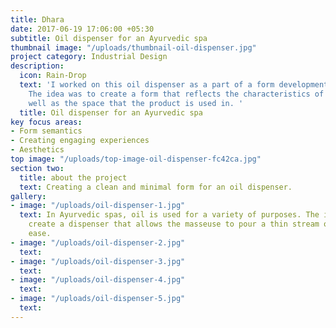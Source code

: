 ```yaml
---
title: Dhara
date: 2017-06-19 17:06:00 +05:30
subtitle: Oil dispenser for an Ayurvedic spa
thumbnail image: "/uploads/thumbnail-oil-dispenser.jpg"
project category: Industrial Design
description:
  icon: Rain-Drop
  text: 'I worked on this oil dispenser as a part of a form development exercise.
    The idea was to create a form that reflects the characteristics of the user as
    well as the space that the product is used in. '
  title: Oil dispenser for an Ayurvedic spa
key focus areas:
- Form semantics
- Creating engaging experiences
- Aesthetics
top image: "/uploads/top-image-oil-dispenser-fc42ca.jpg"
section two:
  title: about the project
  text: Creating a clean and minimal form for an oil dispenser.
gallery:
- image: "/uploads/oil-dispenser-1.jpg"
  text: In Ayurvedic spas, oil is used for a variety of purposes. The idea was to
    create a dispenser that allows the masseuse to pour a thin stream of oil with
    ease.
- image: "/uploads/oil-dispenser-2.jpg"
  text: 
- image: "/uploads/oil-dispenser-3.jpg"
  text: 
- image: "/uploads/oil-dispenser-4.jpg"
  text: 
- image: "/uploads/oil-dispenser-5.jpg"
  text: 
---
```



